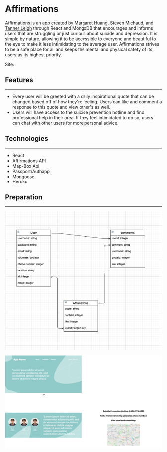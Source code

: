 # Affirmations

Affirmations is an app created by [Margaret Huang](https://github.com/margaret-jihua), [Steven Michaud](https://github.com/Michaudsr), and [Tanner Leigh](https://github.com/thleigh) through React and MongoDB that encourages and informs users that are struggling or just curious about suicide and depression.
It is simple by nature, allowing it to be accessible to everyone and beautiful to the eye to make it less intimidating to the average user. 
Affirmations strives to be a safe place for all and keeps the mental and physical safety of its users as its highest priority.

Site: 


## Features
<hr/>

*  Every user will be greeted with a daily inspirational quote that can be changed based off of how they're feeling. Users can like and comment a response to this quote and view other's as well.
*  Users will have access to the suicide prevention hotline and find professional help in their area. If they feel intimidated to do so, users can chat with other users for more personal advice.

## Technologies
<hr />

* React
* Affirmations API
* Map-Box Api
* Passport/Authapp
* Mongoose
* Heroku

## Preparation 
<hr/>

![ERD](./README-assets/erd.png)

![wireframe](./README-assets/wireframe.png)